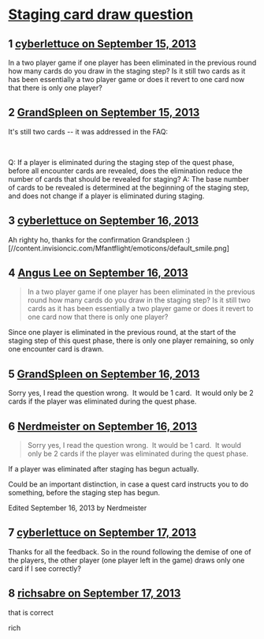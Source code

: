 # [Staging card draw question](https://community.fantasyflightgames.com/topic/90446-staging-card-draw-question/)

## 1 [cyberlettuce on September 15, 2013](https://community.fantasyflightgames.com/topic/90446-staging-card-draw-question/?do=findComment&comment=867021)

In a two player game if one player has been eliminated in the previous round how many cards do you draw in the staging step? Is it still two cards as it has been essentially a two player game or does it revert to one card now that there is only one player?

## 2 [GrandSpleen on September 15, 2013](https://community.fantasyflightgames.com/topic/90446-staging-card-draw-question/?do=findComment&comment=867028)

It's still two cards -- it was addressed in the FAQ:

 

Q: If a player is eliminated during the staging step of
the quest phase, before all encounter cards are revealed,
does the elimination reduce the number of cards that
should be revealed for staging?
A: The base number of cards to be revealed is
determined at the beginning of the staging step, and
does not change if a player is eliminated during
staging.

## 3 [cyberlettuce on September 16, 2013](https://community.fantasyflightgames.com/topic/90446-staging-card-draw-question/?do=findComment&comment=867033)

Ah righty ho, thanks for the confirmation Grandspleen :) [//content.invisioncic.com/Mfantflight/emoticons/default_smile.png]

## 4 [Angus Lee on September 16, 2013](https://community.fantasyflightgames.com/topic/90446-staging-card-draw-question/?do=findComment&comment=867174)

> In a two player game if one player has been eliminated in the previous round how many cards do you draw in the staging step? Is it still two cards as it has been essentially a two player game or does it revert to one card now that there is only one player?

Since one player is eliminated in the previous round, at the start of the staging step of this quest phase, there is only one player remaining, so only one encounter card is drawn.

## 5 [GrandSpleen on September 16, 2013](https://community.fantasyflightgames.com/topic/90446-staging-card-draw-question/?do=findComment&comment=867192)

Sorry yes, I read the question wrong.  It would be 1 card.  It would only be 2 cards if the player was eliminated during the quest phase.

## 6 [Nerdmeister on September 16, 2013](https://community.fantasyflightgames.com/topic/90446-staging-card-draw-question/?do=findComment&comment=867206)

> Sorry yes, I read the question wrong.  It would be 1 card.  It would only be 2 cards if the player was eliminated during the quest phase.

If a player was eliminated after staging has begun actually.

Could be an important distinction, in case a quest card instructs you to do something, before the staging step has begun.

Edited September 16, 2013 by Nerdmeister

## 7 [cyberlettuce on September 17, 2013](https://community.fantasyflightgames.com/topic/90446-staging-card-draw-question/?do=findComment&comment=868402)

Thanks for all the feedback. So in the round following the demise of one of the players, the other player (one player left in the game) draws only one card if I see correctly?

## 8 [richsabre on September 17, 2013](https://community.fantasyflightgames.com/topic/90446-staging-card-draw-question/?do=findComment&comment=868467)

that is correct

rich

